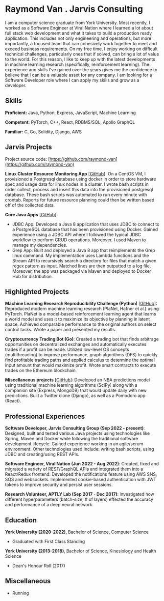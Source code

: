 # Raymond Van . Jarvis Consulting

I am a computer science graduate from York University. Most recently, I worked as a Software Engineer at Viral Nation where I learned a lot about full stack web development and what it takes to build a production ready application. This includes not only engineering and operations, but more importantly, a focused team that can cohesively work together to meet and exceed business requirements. On my free time, I enjoy working on difficult technical challenges, particularly ones that if solved, can bring a lot of value to the world. For this reason, I like to keep up with the latest developments in machine learning research (specifically, reinforcement learning). The experience and skills I've gained over the years gives me the confidence to believe that I can be a valuable asset for any company. I am looking for a Software Developer role where I can apply my skills and grow as a developer.

## Skills

**Proficient:** Java, Python, Express, JavaScript, Machine Learning

**Competent:** PyTorch, C++, React, RDBMS/SQL, Apollo GraphQL

**Familiar:** C, Go, Solidity, Django, AWS

## Jarvis Projects

Project source code: [https://github.com/raymond-van](https://github.com/raymond-van)


**Linux Cluster Resource Monitoring App** [[GitHub](https://github.com/raymond-van/tree/master/linux_sql)]: On a CentOS VM, I provisioned a Postgresql database using docker in order to store hardware spec and usage data for linux nodes in a cluster. I wrote bash scripts in order collect, process and insert this data into the provisioned postgresql database. These bash scripts was automated to run every minute with crontab. Reports for future resource planning could then be written based off of the collected data.

**Core Java Apps** [[GitHub](https://github.com/raymond-van/tree/master/core_java)]:
      
  - JDBC App: Developed a Java 8 application that uses JDBC to connect to a PostgreSQL database that has been provisioned using Docker. Gained experience using a JDBC API where I followed the typical JDBC workflow to perform CRUD operations. Moreover, I used Maven to manage my dependencies.
  - Grep App: Built and deployed a Java 8 app that reimplements the Grep linux command. My implementation uses Lambda functions and the Stream API to recursively search a directory for files that match a given regex pattern as input. Matched lines are then outputted to a log file. Moreover, the app was packaged via Maven and deployed to Docker Hub for distribution.


## Highlighted Projects
**Machine Learning Research Reproducibility Challenge (Python)** [[GitHub](https://github.com/raymond-van/planet)]: Reproduced modern machine learning research (PlaNet, Hafner et al.) using PyTorch. PlaNet is a model-based reinforcement learning agent that learns a world model and uses it to maximize its objective by planning in latent space. Achieved comparable performance to the original authors on select control tasks. Wrote a paper and presented my results.

**Cryptocurrency Trading Bot (Go)**: Created a trading bot that finds arbitrage opportunities on decentralized exchanges and automatically executes trades if a profit can be made. Utilized low-level OS concepts (multithreading) to improve performance, graph algorithms (DFS) to quickly find profitable trading paths and applied calculus to determine the optimal input amount that would maximize profit. Wrote smart contracts to execute trades on the Ethereum blockchain.

**Miscellaneous projects** [[GitHub](https://github.com/raymond-van)]: Developed an NBA predictions model using traditional machine learning algorithms (SciPy) along with a companion site (Express, MongoDB) that would update daily with new predictions. Built a Twitter clone (Django), as well as a Pomodoro app (React).


## Professional Experiences

**Software Developer, Jarvis Consulting Group (Sep 2022 - present)**: Designed, built and tested various Java projects using technologies like Spring, Maven and Docker while following the traditional software development lifecycle. Gained experience working in an agile/scrum environment. Other technologies used include: writing bash scripts, using JDBC and creating/using REST APIs.

**Software Engineer, Viral Nation (Jun 2022 - Aug 2022)**: Created, fixed and migrated a variety of REST/GraphQL APIs and integrated them into a React/Redux frontend. Developed the notifications feature using AWS SNS, SQS and websockets. Implemented cookie-based authentication with JWT tokens to improve security and persist user sessions.

**Research Volunteer, APTLY Lab (Sep 2017 - Dec 2017)**: Investigated how different hyperparameters (batch-size, # of layers) effected the accuracy and performance of a deep neural network.


## Education
**York University (2020-2022)**, Bachelor of Science, Computer Science
- Graduated with First Class Standing

**York University (2013-2018)**, Bachelor of Science, Kinesiology and Health Science
- Dean's Honour Roll (2017)


## Miscellaneous
- Running